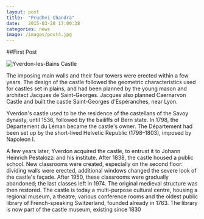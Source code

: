 ```yaml
---
layout: post
title:  "Prudhvi Chandra"
date:   2015-03-28 17:00:38
categories: news
image: /images/post4.jpg
---
```

##First Post

![Yverdon-les-Bains Castle](/images/download1.jpg)

The imposing main walls and their four towers were erected within a few years. The design of the castle followed the geometric characteristics used for castles set in plains, and had been planned by the young mason and architect Jacques de Saint-Georges. Jacques also planned Caernarvon Castle and built the castle Saint-Georges d'Espéranches, near Lyon.

Yverdon's castle used to be the residence of the castellans of the Savoy dynasty, until 1536, followed by the bailiffs of Bern state. In 1798, the Département du Léman became the castle's owner. The Département had been set up by the short-lived Helvetic Republic (1798–1803), imposed by Napoleon I.

A few years later, Yverdon acquired the castle, to entrust it to Johann Heinrich Pestalozzi and his institute. After 1838, the castle housed a public school. New classrooms were created, especially on the second floor: dividing walls were erected, additional windows changed the severe look of the castle's façade. After 1950, these classrooms were gradually abandoned; the last classes left in 1974. The original medieval structure was then restored. The castle is
today a multi-purpose cultural centre, housing a regional museum, a theatre, various conference rooms and the oldest public library of French-speaking Switzerland, founded already in 1763. The library is now part of the castle museum, existing since 1830
